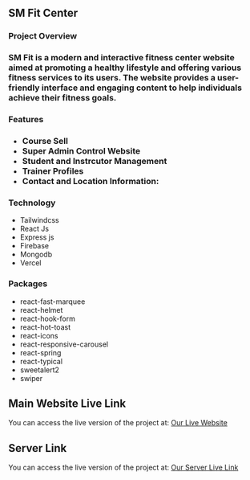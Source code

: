 <h2>SM Fit Center</h2>

<h3> Project Overview <h3>
<p > SM Fit is a modern and interactive fitness center website aimed at promoting a healthy lifestyle and offering various fitness services to its users. The website provides a user-friendly interface and engaging content to help individuals achieve their fitness goals.
<h3> Features <h3>
<ul>
<li> Course Sell </li>
<li> Super Admin Control Website</li>
<li> Student and Instrcutor Management</li>
<li> Trainer Profiles</li>
<li> Contact and Location Information:</li>
</ul>
<h3> Technology </h3>
<ul> 
<li>Tailwindcss </li>
<li>React Js</li>
<li>Express js</li>
<li>Firebase</li>
<li>Mongodb</li>
<li>Vercel</li>

</ul>


<h3> Packages </h3>
<ul> 
<li>react-fast-marquee </li>
<li>react-helmet</li>
<li>react-hook-form </li>
<li>react-hot-toast</li>
<li>react-icons</li>
<li>react-responsive-carousel</li>
<li>react-spring</li>
<li>react-typical</li>
<li>sweetalert2</li>
<li>swiper</li>


</ul>


</p>
  <h2>Main Website Live Link</h2>
  <p>You can access the live version of the project at: <a href="https://sm-fitcenter.web.app">Our Live Website </a></p>
  <h2>Server Link</h2>
  <p>You can access the live version of the project at: <a href="https://sm-fit-shop-server.vercel.app/">Our Server Live Link </a></p>
  

  